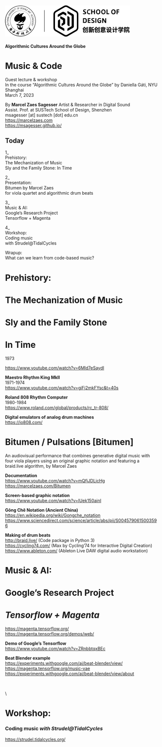 ![logo](../logo.svg)

#### Algorithmic Cultures Around the Globe
# Music & Code

Guest lecture & workshop  
In the course “Algorithmic Cultures Around the Globe” by Daniella Gáti, NYU Shanghai  
March 7, 2023  
  
By
**Marcel Zaes Sagesser**
Artist & Researcher in Digital Sound  
Assist. Prof. at SUSTech School of Design, Shenzhen  
msagesser [at] sustech [dot] edu.cn  
https://marcelzaes.com  
https://msagesser.github.io/  


## Today

1_  
Prehistory:  
The Mechanization of Music   
Sly and the Family Stone: In Time  
  
2_   
Presentation:  
Bitumen by Marcel Zaes   
for viola quartet and algorithmic drum beats  
  
3_  
Music & AI:  
Google’s Research Project   
Tensorflow + Magenta  
  
4_  
Workshop:   
Coding music   
with Strudel@TidalCycles  
  
  
Wrapup:   
What can we learn from code-based music?  




# Prehistory:
# The Mechanization of Music 
# Sly and the Family Stone
# In Time
1973

https://www.youtube.com/watch?v=6Mld7eSaydI  


**Maestro Rhythm King MkII**  
1971-1974  
https://www.youtube.com/watch?v=gjFj2mkFYsc&t=40s  

**Roland 808 Rhythm Computer**  
1980-1984  
https://www.roland.com/global/products/rc_tr-808/  
  
**Digital emulators of analog drum machines**  
https://io808.com/  




# Bitumen / Pulsations [Bitumen]
An audiovisual performance that combines generative digital music with four viola players using an original graphic notation and featuring a braid.live algorithm, by Marcel Zaes  

  
**Documentation**  
https://www.youtube.com/watch?v=mQfjJDLjcHg  
https://marcelzaes.com/Bitumen  
  
**Screen-based graphic notation**  
https://www.youtube.com/watch?v=lUek150ainI  

**Gōng Chě Notation (Ancient China)**  
https://en.wikipedia.org/wiki/Gongche_notation  
https://www.sciencedirect.com/science/article/abs/pii/S0045790615003596  

**Making of drum beats**  
http://braid.live/ (Code package in Python 3)  
https://cycling74.com/  (Max by Cycling’74 for Interactive Digital Creation)  
https://www.ableton.com/ (Ableton Live DAW digital audio workstation)  


  

# Music & AI:  
# Google’s Research Project   
# *Tensorflow + Magenta*  

  
https://magenta.tensorflow.org/  
https://magenta.tensorflow.org/demos/web/  

**Demo of Google’s Tensorflow**  
https://www.youtube.com/watch?v=ZRnbbtqxBEc  
  
**Beat Blender example**  
https://experiments.withgoogle.com/ai/beat-blender/view/  
https://magenta.tensorflow.org/music-vae  
https://experiments.withgoogle.com/ai/beat-blender/view/about  


  


\
\
\
# Workshop:   
### Coding music *with Strudel@TidalCycles*  
  
https://strudel.tidalcycles.org/    



